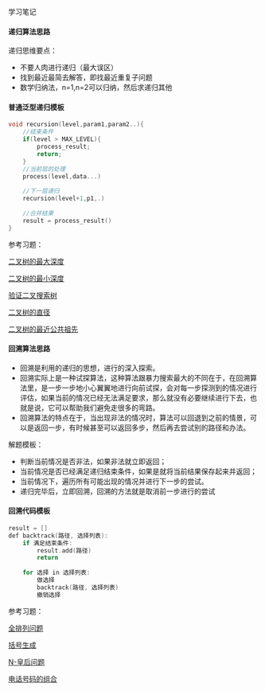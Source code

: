 学习笔记

#### 递归算法思路

递归思维要点：

- 不要人肉进行递归（最大误区）
- 找到最近最简去解答，即找最近重复子问题
- 数学归纳法，n=1,n=2可以归纳，然后求递归其他

#### 普通泛型递归模板

```c++
void recursion(level,param1,param2..){
    //结束条件
    if(level > MAX_LEVEL){
		process_result;
        return;
    }
    //当前层的处理
    process(level,data...)
        
    //下一层递归
    recursion(level+1,p1,.)
    
    //合并结果
    result = process_result()
}
```

参考习题：

[二叉树的最大深度](http://note.youdao.com/noteshare?id=56884ee3e7abda0bc1f358bd635bd0f3&sub=56A0E76035004765A87D49BE57F4B552)

[二叉树的最小深度]()

[验证二叉搜索树](http://note.youdao.com/noteshare?id=0ffb0855e334fcea57d3bc7100540a2c&sub=DFB860ED32A440AAA63329E3A602FECE)

[二叉树的直径](http://note.youdao.com/noteshare?id=976048cd7eadba17d54e0831ff6486dc&sub=1F3456F2BB9640FEAA99DD37A7BED802)

[二叉树的最近公共祖先](https://note.youdao.com/ynoteshare1/index.html?id=48d53e2665eea5568334fdd1ac53f097&type=note)

####  回溯算法思路

- 回溯是利用的递归的思想，进行的深入探索。
- 回溯实际上是一种试探算法，这种算法跟暴力搜索最大的不同在于，在回溯算法里，是一步一步地小心翼翼地进行向前试探，会对每一步探测到的情况进行评估，如果当前的情况已经无法满足要求，那么就没有必要继续进行下去，也就是说，它可以帮助我们避免走很多的弯路。
- 回溯算法的特点在于，当出现非法的情况时，算法可以回退到之前的情景，可以是返回一步，有时候甚至可以返回多步，然后再去尝试别的路径和办法。

解题模板：

- 判断当前情况是否非法，如果非法就立即返回；
- 当前情况是否已经满足递归结束条件，如果是就将当前结果保存起来并返回；
- 当前情况下，遍历所有可能出现的情况并进行下一步的尝试。
- 递归完毕后，立即回溯，回溯的方法就是取消前一步进行的尝试

#### 回溯代码模板

```c++
result = []
def backtrack(路径, 选择列表):
    if 满足结束条件:
        result.add(路径)
        return
    
    for 选择 in 选择列表:
        做选择
        backtrack(路径, 选择列表)
        撤销选择
```

参考习题：

[全排列问题](http://note.youdao.com/noteshare?id=e7ce12b74aad7a8425e0efe8e58e7dd0&sub=E37F6516CF684E0B9C4B44990E93CA2A)

[括号生成](http://note.youdao.com/noteshare?id=a7b6d6b3c0a933d448a2075403450332&sub=949DBB6344754FE4BE7D5F5126082DE5)

[N-皇后问题](https://leetcode-cn.com/problems/n-queens/)

[电话号码的组合](https://leetcode-cn.com/problems/letter-combinations-of-a-phone-number/)

